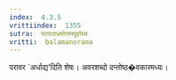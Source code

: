 ```yaml
---
index:  4.3.5
vrittiindex:  1355
sutra:  परावराधमोत्तमपूर्वाच्च
vritti:  balamanorama 
---
```


परावर `अर्धाद्य'दिति शेषः। अवरशब्दो दन्तोष्ठ�वकारमध्यः।


